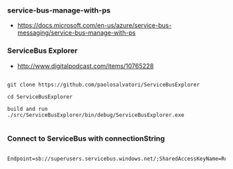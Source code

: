 
### service-bus-manage-with-ps
* https://docs.microsoft.com/en-us/azure/service-bus-messaging/service-bus-manage-with-ps



### ServiceBus Explorer 

* http://www.digitalpodcast.com/items/10765228


```

git clone https://github.com/paolosalvatori/ServiceBusExplorer

cd ServiceBusExplorer

build and run ./src/ServiceBusExplorer/bin/debug/ServiceBusExplorer.exe


```


### Connect to ServiceBus with connectionString

```

Endpoint=sb://superusers.servicebus.windows.net/;SharedAccessKeyName=RootManageSharedAccessKey;SharedAccessKey=TODO

```
